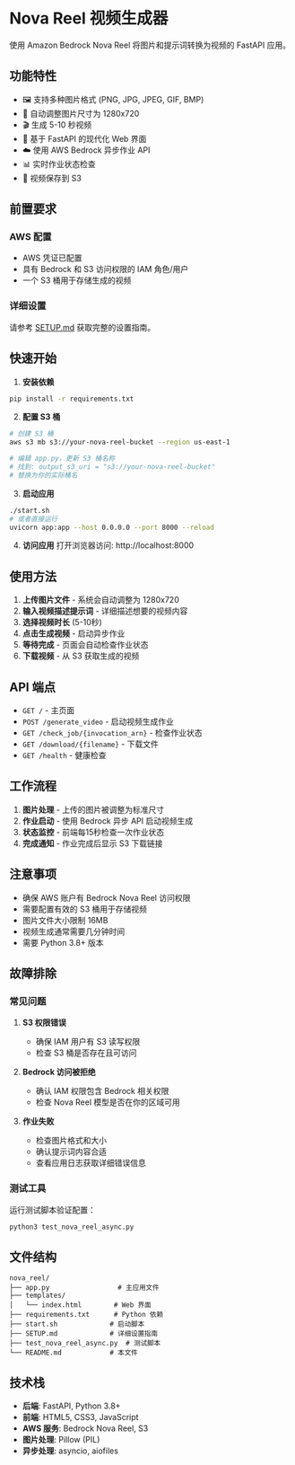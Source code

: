 # Nova Reel 视频生成器

使用 Amazon Bedrock Nova Reel 将图片和提示词转换为视频的 FastAPI 应用。

## 功能特性

- 🖼️ 支持多种图片格式 (PNG, JPG, JPEG, GIF, BMP)
- 📐 自动调整图片尺寸为 1280x720
- 🎬 生成 5-10 秒视频
- 🚀 基于 FastAPI 的现代化 Web 界面
- ☁️ 使用 AWS Bedrock 异步作业 API
- 📊 实时作业状态检查
- 💾 视频保存到 S3

## 前置要求

### AWS 配置
- AWS 凭证已配置
- 具有 Bedrock 和 S3 访问权限的 IAM 角色/用户
- 一个 S3 桶用于存储生成的视频

### 详细设置
请参考 [SETUP.md](./SETUP.md) 获取完整的设置指南。

## 快速开始

1. **安装依赖**
```bash
pip install -r requirements.txt
```

2. **配置 S3 桶**
```bash
# 创建 S3 桶
aws s3 mb s3://your-nova-reel-bucket --region us-east-1

# 编辑 app.py，更新 S3 桶名称
# 找到: output_s3_uri = "s3://your-nova-reel-bucket"
# 替换为你的实际桶名
```

3. **启动应用**
```bash
./start.sh
# 或者直接运行
uvicorn app:app --host 0.0.0.0 --port 8000 --reload
```

4. **访问应用**
打开浏览器访问: http://localhost:8000

## 使用方法

1. **上传图片文件** - 系统会自动调整为 1280x720
2. **输入视频描述提示词** - 详细描述想要的视频内容
3. **选择视频时长** (5-10秒)
4. **点击生成视频** - 启动异步作业
5. **等待完成** - 页面会自动检查作业状态
6. **下载视频** - 从 S3 获取生成的视频

## API 端点

- `GET /` - 主页面
- `POST /generate_video` - 启动视频生成作业
- `GET /check_job/{invocation_arn}` - 检查作业状态
- `GET /download/{filename}` - 下载文件
- `GET /health` - 健康检查

## 工作流程

1. **图片处理** - 上传的图片被调整为标准尺寸
2. **作业启动** - 使用 Bedrock 异步 API 启动视频生成
3. **状态监控** - 前端每15秒检查一次作业状态
4. **完成通知** - 作业完成后显示 S3 下载链接

## 注意事项

- 确保 AWS 账户有 Bedrock Nova Reel 访问权限
- 需要配置有效的 S3 桶用于存储视频
- 图片文件大小限制 16MB
- 视频生成通常需要几分钟时间
- 需要 Python 3.8+ 版本

## 故障排除

### 常见问题

1. **S3 权限错误**
   - 确保 IAM 用户有 S3 读写权限
   - 检查 S3 桶是否存在且可访问

2. **Bedrock 访问被拒绝**
   - 确认 IAM 权限包含 Bedrock 相关权限
   - 检查 Nova Reel 模型是否在你的区域可用

3. **作业失败**
   - 检查图片格式和大小
   - 确认提示词内容合适
   - 查看应用日志获取详细错误信息

### 测试工具

运行测试脚本验证配置：
```bash
python3 test_nova_reel_async.py
```

## 文件结构

```
nova_reel/
├── app.py                 # 主应用文件
├── templates/
│   └── index.html        # Web 界面
├── requirements.txt      # Python 依赖
├── start.sh             # 启动脚本
├── SETUP.md             # 详细设置指南
├── test_nova_reel_async.py  # 测试脚本
└── README.md            # 本文件
```

## 技术栈

- **后端**: FastAPI, Python 3.8+
- **前端**: HTML5, CSS3, JavaScript
- **AWS 服务**: Bedrock Nova Reel, S3
- **图片处理**: Pillow (PIL)
- **异步处理**: asyncio, aiofiles

